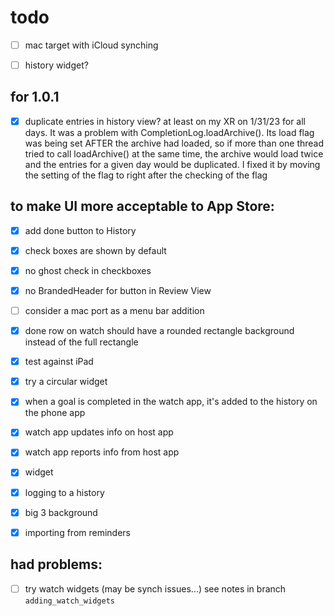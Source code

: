 #  todo

- [ ] mac target with iCloud synching 
- [ ] history widget?


## for 1.0.1
- [x] duplicate entries in history view? at least on my XR on 1/31/23 for all days.
    It was a problem with CompletionLog.loadArchive(). 
    Its load flag was being set AFTER the archive had loaded,
    so if more than one thread tried to call loadArchive() at the same time, 
    the archive would load twice
    and the  entries for a given day would be duplicated.
    I fixed it by moving the setting of the flag to right after the checking of the flag

## to make UI more acceptable to App Store:
- [x] add done button to History
- [x] check boxes are shown by default
- [x] no ghost check in checkboxes
- [x] no BrandedHeader for button in Review View

- [ ] consider a mac port as a menu bar addition
- [x] done row on watch should have a rounded rectangle background instead of the full rectangle
- [x] test against iPad
- [x] try a circular widget
- [x] when a goal is completed in the watch app, it's added to the history on the phone app
- [x] watch app updates info on host app
- [x] watch app reports info from host app
- [x] widget
- [x] logging to a history
- [x] big 3 background
- [x] importing from reminders

## had problems:
- [ ] try watch widgets (may be synch issues...)
see notes in branch `adding_watch_widgets`
